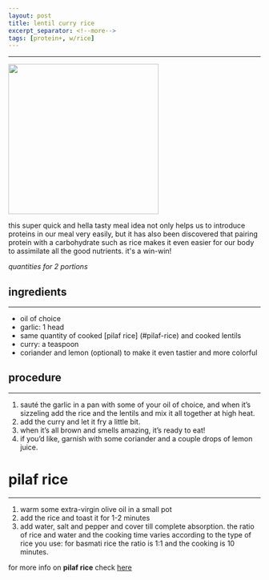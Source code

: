 ```yaml
---
layout: post
title: lentil curry rice
excerpt_separator: <!--more-->
tags: [protein+, w/rice]
---
```

---

 <img src="../../../images/lentil-rice.jpeg" width="300">
 
 <!--more-->

 this super quick and hella tasty meal idea not only helps us to introduce proteins in our meal very easily, but it has also been discovered that pairing protein with a carbohydrate such as rice makes it even easier for our body to assimilate all the good nutrients. it's a win-win!

 *quantities for 2 portions*

## ingredients
---

- oil of choice
- garlic: 1 head
- same quantity of cooked [pilaf rice] (#pilaf-rice) and cooked lentils
- curry: a teaspoon
- coriander and lemon (optional) to make it even tastier and more colorful


## procedure
---

1.	sauté the garlic in a pan with some of your oil of choice, and when it’s sizzeling add the rice and the lentils and mix it all together at high heat.
2.	add the curry and let it fry a little bit.
3.	when it’s all brown and smells amazing, it’s ready to eat! 
4.	if you’d like, garnish with some coriander and a couple drops of lemon juice.



# pilaf rice
---

1. warm some extra-virgin olive oil in a small pot 
2.  add the rice and toast it for 1-2 minutes
3.  add water, salt and pepper and cover till complete absorption. the ratio of rice and water and the cooking time varies according to the type of rice you use: for basmati rice the ratio is 1:1 and the cooking is 10 minutes.
   
   for more info on **pilaf rice** check [here](https://fagiolini.github.io/pilaf-rice/)



